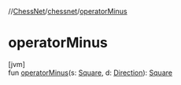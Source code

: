 //[ChessNet](../../index.md)/[chessnet](index.md)/[operatorMinus](operator-minus.md)

# operatorMinus

[jvm]\
fun [operatorMinus](operator-minus.md)(s: [Square](-square/index.md), d: [Direction](-direction/index.md)): [Square](-square/index.md)
